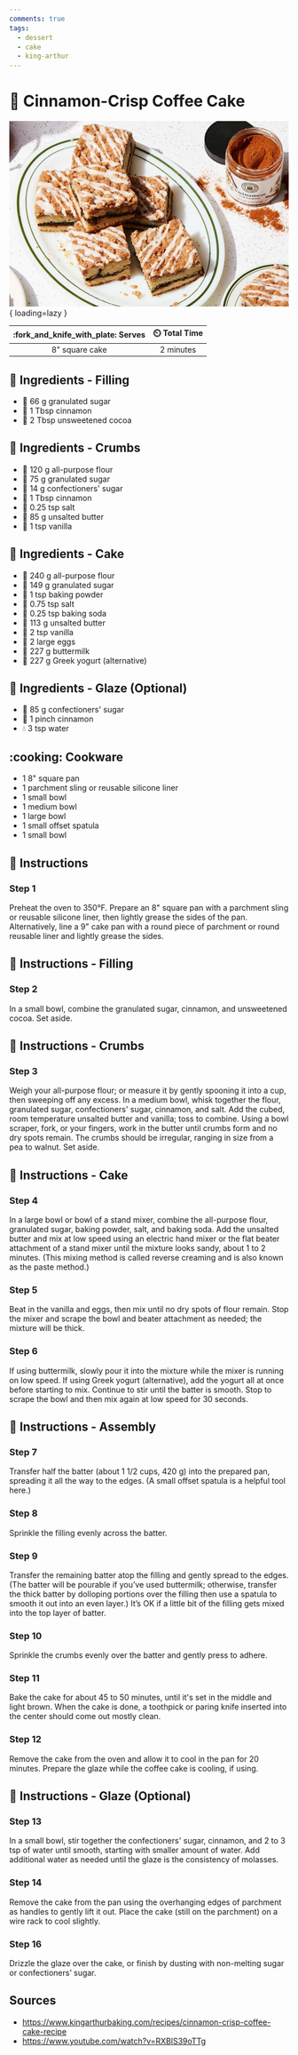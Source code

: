 ```yaml
---
comments: true
tags:
  - dessert
  - cake
  - king-arthur
---
```

# :cake: Cinnamon-Crisp Coffee Cake

![Cinnamon-Crisp Coffee Cake](../../assets/images/cinnamon-crisp-coffee-cake.jpg){ loading=lazy }

| :fork_and_knife_with_plate: Serves | :timer_clock: Total Time |
|:----------------------------------:|:-----------------------: |
| 8" square cake | 2 minutes |

## :salt: Ingredients - Filling

- :candy: 66 g granulated sugar
- :custard: 1 Tbsp cinnamon
- :chocolate_bar: 2 Tbsp unsweetened cocoa

## :salt: Ingredients - Crumbs

- :ear_of_rice: 120 g all-purpose flour
- :candy: 75 g granulated sugar
- :candy: 14 g confectioners' sugar
- :custard: 1 Tbsp cinnamon
- :salt: 0.25 tsp salt
- :butter: 85 g unsalted butter
- :icecream: 1 tsp vanilla

## :salt: Ingredients - Cake

- :ear_of_rice: 240 g all-purpose flour
- :candy: 149 g granulated sugar
- :dash: 1 tsp baking powder
- :salt: 0.75 tsp salt
- :cup_with_straw: 0.25 tsp baking soda
- :butter: 113 g unsalted butter
- :icecream: 2 tsp vanilla
- :egg: 2 large eggs
- :butter: 227 g buttermilk
- :rice: 227 g Greek yogurt (alternative)

## :salt: Ingredients - Glaze (Optional)

- :candy: 85 g confectioners' sugar
- :custard: 1 pinch cinnamon
- :droplet: 3 tsp water

## :cooking: Cookware

- 1 8" square pan
- 1 parchment sling or reusable silicone liner
- 1 small bowl
- 1 medium bowl
- 1 large bowl
- 1 small offset spatula
- 1 small bowl

## :pencil: Instructions

### Step 1

Preheat the oven to 350°F. Prepare an 8" square pan with a parchment sling or reusable silicone liner, then lightly
grease the sides of the pan. Alternatively, line a 9" cake pan with a round piece of parchment or round reusable liner
and lightly grease the sides.

## :pencil: Instructions - Filling

### Step 2

In a small bowl, combine the granulated sugar, cinnamon, and unsweetened cocoa. Set aside.

## :pencil: Instructions - Crumbs

### Step 3

Weigh your all-purpose flour; or measure it by gently spooning it into a cup, then sweeping off any excess. In a medium
bowl, whisk together the flour, granulated sugar, confectioners' sugar, cinnamon, and salt. Add the cubed, room
temperature unsalted butter and vanilla; toss to combine. Using a bowl scraper, fork, or your fingers, work in the
butter until crumbs form and no dry spots remain. The crumbs should be irregular, ranging in size from a pea to walnut.
Set aside.

## :pencil: Instructions - Cake

### Step 4

In a large bowl or bowl of a stand mixer, combine the all-purpose flour, granulated sugar, baking powder, salt, and
baking soda. Add the unsalted butter and mix at low speed using an electric hand mixer or the flat beater attachment of
a stand mixer until the mixture looks sandy, about 1 to 2 minutes. (This mixing method is called reverse creaming and
is also known as the paste method.)

### Step 5

Beat in the vanilla and eggs, then mix until no dry spots of flour remain. Stop the mixer and scrape the bowl and beater
attachment as needed; the mixture will be thick.

### Step 6

If using buttermilk, slowly pour it into the mixture while the mixer is running on low speed. If using Greek yogurt
(alternative), add the yogurt all at once before starting to mix. Continue to stir until the batter is smooth. Stop to
scrape the bowl and then mix again at low speed for 30 seconds.

## :pencil: Instructions - Assembly

### Step 7

Transfer half the batter (about 1 1/2 cups, 420 g) into the prepared pan, spreading it all the way to the edges. (A
small offset spatula is a helpful tool here.)

### Step 8

Sprinkle the filling evenly across the batter.

### Step 9

Transfer the remaining batter atop the filling and gently spread to the edges. (The batter will be pourable if you’ve
used buttermilk; otherwise, transfer the thick batter by dolloping portions over the filling then use a spatula to
smooth it out into an even layer.) It’s OK if a little bit of the filling gets mixed into the top layer of batter.

### Step 10

Sprinkle the crumbs evenly over the batter and gently press to adhere.

### Step 11

Bake the cake for about 45 to 50 minutes, until it's set in the middle and light brown. When the cake is done, a
toothpick or paring knife inserted into the center should come out mostly clean.

### Step 12

Remove the cake from the oven and allow it to cool in the pan for 20 minutes. Prepare the glaze while the coffee cake is
cooling, if using.

## :pencil: Instructions - Glaze (Optional)

### Step 13

In a small bowl, stir together the confectioners' sugar, cinnamon, and 2 to 3 tsp of water until smooth, starting with
smaller amount of water. Add additional water as needed until the glaze is the consistency of molasses.

### Step 14

Remove the cake from the pan using the overhanging edges of parchment as handles to gently lift it out. Place the cake
(still on the parchment) on a wire rack to cool slightly.

### Step 16

Drizzle the glaze over the cake, or finish by dusting with non-melting sugar or confectioners’ sugar.

## Sources

- <https://www.kingarthurbaking.com/recipes/cinnamon-crisp-coffee-cake-recipe>
- <https://www.youtube.com/watch?v=RXBlS39oTTg>
